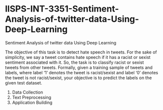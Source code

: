# llSPS-INT-3351-Sentiment-Analysis-of-twitter-data-Using-Deep-Learning
Sentiment Analysis of twitter data Using Deep Learning

The objective of this task is to detect hate speech in tweets. For the sake of simplicity, we say a tweet contains hate speech if it has a racist or sexist sentiment associated with it. So, the task is to classify racist or sexist tweets from other tweets.
Formally, given a training sample of tweets and labels, where label ‘1’ denotes the tweet is racist/sexist and label ‘0’ denotes the tweet is not racist/sexist, your objective is to predict the labels on the given test dataset.


1. Data Collection
2. Text Preprocessing
3. Application Building
